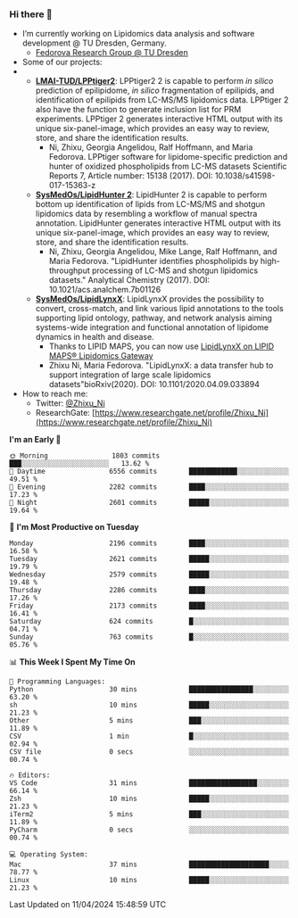 ### Hi there 👋

- I’m currently working on Lipidomics data analysis and software development @ TU Dresden, Germany.
  + [Fedorova Research Group @ TU Dresden](https://tu-dresden.de/med/mf/zml/forschungsgruppen/fedorova/mitarbeiter-innen-der-fedorova-gruppe)
- Some of our projects:
- + **[LMAI-TUD/LPPtiger2](https://github.com/LMAI-TUD/lpptiger2)**: LPPtiger2 2 is capable to perform *in silico* prediction of epilipidome, *in silico* fragmentation of epilipids, and identification of epilipids from LC-MS/MS lipidomics data. LPPtiger 2 also have the function to generate inclusion list for PRM experiments. LPPtiger 2 generates interactive HTML output with its unique six-panel-image, which provides an easy way to review, store, and share the identification results. 
    * Ni, Zhixu, Georgia Angelidou, Ralf Hoffmann, and Maria Fedorova. LPPtiger software for lipidome-specific prediction and hunter of oxidized phospholipids from LC-MS datasets Scientific Reports 7, Article number: 15138 (2017). DOI: 10.1038/s41598-017-15363-z
  + **[SysMedOs/LipidHunter 2](https://github.com/SysMedOs/lipidhunter)**: LipidHunter 2 is capable to perform bottom up identification of lipids from LC-MS/MS and shotgun lipidomics data by resembling a workflow of manual spectra annotation. LipidHunter generates interactive HTML output with its unique six-panel-image, which provides an easy way to review, store, and share the identification results. 
    * Ni, Zhixu, Georgia Angelidou, Mike Lange, Ralf Hoffmann, and Maria Fedorova. "LipidHunter identifies phospholipids by high-throughput processing of LC-MS and shotgun lipidomics datasets." Analytical Chemistry (2017). DOI: 10.1021/acs.analchem.7b01126
  + **[SysMedOs/LipidLynxX](https://github.com/SysMedOs/LipidLynxX)**: LipidLynxX provides the possibility to convert, cross-match, and link various lipid annotations to the tools supporting lipid ontology, pathway, and network analysis aiming systems-wide integration and functional annotation of lipidome dynamics in health and disease.
    * Thanks to LIPID MAPS, you can now use [LipidLynxX on LIPID MAPS® Lipidomics Gateway](http://lipidmaps.org/lipidlynxx/)
    * Zhixu Ni, Maria Fedorova. "LipidLynxX: a data transfer hub to support integration of large scale lipidomics datasets"bioRxiv(2020). DOI: 10.1101/2020.04.09.033894
- How to reach me:
  + Twitter: [@Zhixu_Ni](https://twitter.com/Zhixu_Ni)
  + ResearchGate: [https://www.researchgate.net/profile/Zhixu_Ni](https://www.researchgate.net/profile/Zhixu_Ni)

<!--START_SECTION:waka-->
**I'm an Early 🐤** 

```text
🌞 Morning                1803 commits        ███░░░░░░░░░░░░░░░░░░░░░░   13.62 % 
🌆 Daytime                6556 commits        ████████████░░░░░░░░░░░░░   49.51 % 
🌃 Evening                2282 commits        ████░░░░░░░░░░░░░░░░░░░░░   17.23 % 
🌙 Night                  2601 commits        █████░░░░░░░░░░░░░░░░░░░░   19.64 % 
```
📅 **I'm Most Productive on Tuesday** 

```text
Monday                   2196 commits        ████░░░░░░░░░░░░░░░░░░░░░   16.58 % 
Tuesday                  2621 commits        █████░░░░░░░░░░░░░░░░░░░░   19.79 % 
Wednesday                2579 commits        █████░░░░░░░░░░░░░░░░░░░░   19.48 % 
Thursday                 2286 commits        ████░░░░░░░░░░░░░░░░░░░░░   17.26 % 
Friday                   2173 commits        ████░░░░░░░░░░░░░░░░░░░░░   16.41 % 
Saturday                 624 commits         █░░░░░░░░░░░░░░░░░░░░░░░░   04.71 % 
Sunday                   763 commits         █░░░░░░░░░░░░░░░░░░░░░░░░   05.76 % 
```


📊 **This Week I Spent My Time On** 

```text
💬 Programming Languages: 
Python                   30 mins             ████████████████░░░░░░░░░   63.20 % 
sh                       10 mins             █████░░░░░░░░░░░░░░░░░░░░   21.23 % 
Other                    5 mins              ███░░░░░░░░░░░░░░░░░░░░░░   11.89 % 
CSV                      1 min               █░░░░░░░░░░░░░░░░░░░░░░░░   02.94 % 
CSV file                 0 secs              ░░░░░░░░░░░░░░░░░░░░░░░░░   00.74 % 

🔥 Editors: 
VS Code                  31 mins             █████████████████░░░░░░░░   66.14 % 
Zsh                      10 mins             █████░░░░░░░░░░░░░░░░░░░░   21.23 % 
iTerm2                   5 mins              ███░░░░░░░░░░░░░░░░░░░░░░   11.89 % 
PyCharm                  0 secs              ░░░░░░░░░░░░░░░░░░░░░░░░░   00.74 % 

💻 Operating System: 
Mac                      37 mins             ████████████████████░░░░░   78.77 % 
Linux                    10 mins             █████░░░░░░░░░░░░░░░░░░░░   21.23 % 
```


 Last Updated on 11/04/2024 15:48:59 UTC
<!--END_SECTION:waka-->
